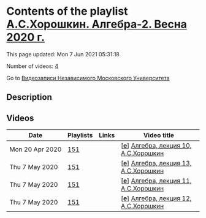 # Contents of the playlist [А.C.Хорошкин. Алгебра-2. Весна 2020 г.](https://www.youtube.com/playlist?list=PLp9ABVh6_x4HQlc4VydZe81tYhE1FDL5t)

This page updated: Mon 7 Jun 2021 05:31:18

Number of videos: [4](#videos)

Go to [Видеозаписи Независимого Московского Университета](../README.md)

## Description



## Videos

|Date|Playlists|Links|Video title|
|---|---|---|---|
| Mon&nbsp;20&nbsp;Apr&nbsp;2020 | [151](../playlists/151 "А.C.Хорошкин. Алгебра-2. Весна 2020 г.") |  | [[**e**](https://studio.youtube.com/video/LdMiQJlMoRQ/edit "Edit")] [Алгебра, лекция 10, А.С.Хорошкин](https://www.youtube.com/watch?v=LdMiQJlMoRQ&list=PLp9ABVh6_x4HQlc4VydZe81tYhE1FDL5t) |
| Thu&nbsp;7&nbsp;May&nbsp;2020 | [151](../playlists/151 "А.C.Хорошкин. Алгебра-2. Весна 2020 г.") |  | [[**e**](https://studio.youtube.com/video/oodmuSnAB2M/edit "Edit")] [Алгебра, лекция 13, А.С.Хорошкин](https://www.youtube.com/watch?v=oodmuSnAB2M&list=PLp9ABVh6_x4HQlc4VydZe81tYhE1FDL5t) |
| Thu&nbsp;7&nbsp;May&nbsp;2020 | [151](../playlists/151 "А.C.Хорошкин. Алгебра-2. Весна 2020 г.") |  | [[**e**](https://studio.youtube.com/video/6D79Od2dhhM/edit "Edit")] [Алгебра, лекция 11, А.С.Хорошкин](https://www.youtube.com/watch?v=6D79Od2dhhM&list=PLp9ABVh6_x4HQlc4VydZe81tYhE1FDL5t) |
| Thu&nbsp;7&nbsp;May&nbsp;2020 | [151](../playlists/151 "А.C.Хорошкин. Алгебра-2. Весна 2020 г.") |  | [[**e**](https://studio.youtube.com/video/u44lZLP-KaE/edit "Edit")] [Алгебра, лекция 12, А.С.Хорошкин](https://www.youtube.com/watch?v=u44lZLP-KaE&list=PLp9ABVh6_x4HQlc4VydZe81tYhE1FDL5t) |
